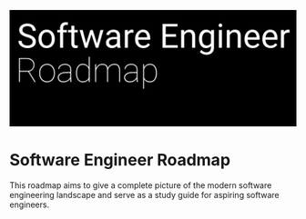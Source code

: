 ![Software Engineer Roadmap](img/Software_Engineer_Roadmap.png)

# Software Engineer Roadmap
This roadmap aims to give a complete picture of the modern software engineering landscape and serve as a study guide for aspiring software engineers.
